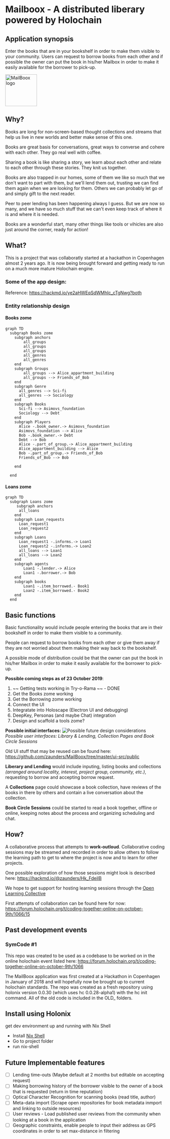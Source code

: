 # Mailboox - A distributed liberary powered by Holochain

## Application synopsis
Enter the books that are in your bookshelf in order to make them visible to your community. Users can request to borrow books from each other and if possible the owner can put the book in his/her Mailbox in order to make it easily available for the borrower to pick-up. 

<img src="https://i.imgur.com/Gk7KIZz.png" alt="MailBoox logo" width="100">

## Why?
Books are long for non-screen-based thought collections and streams that help us live in new worlds and better make sense of this one.

Books are great basis for conversations, great ways to converse and cohere with each other. They go real well with coffee.

Sharing a book is like sharing a story, we learn about each other and relate to each other through these stories. They knit us together.

Books are also trapped in our homes, some of them we like so much that we don't want to part with them, but we'll lend them out, trusting we can find them again when we are looking for them. Others we can probably let go of and simply gift to the next reader.

Peer to peer lending has been happening always I guess. But we are now so many, and we have so much stuff that we can't even keep track of where it is and where it is needed. 

Books are a wonderful start, many other things like tools or vihicles are also just around the corner, ready for action!


## What?

This is a project that was collaboratly started at a hackathon in Copenhagen almost 2 years ago. It is now being brought forward and getting ready to run on a much more mature Holochain engine.

### Some of the app design:

Reference: https://hackmd.io/ye2aHWEqSdWMhIc_cTgNwg?both

### Entity relationship design

#### Books zome
```mermaid
graph TD
  subgraph Books zome
    subgraph anchors
        all_groups
        all_groups 
        all_groups 
        all_genres
        all_genres 
    end
    subgraph Groups
        all_groups --> Alice_appartment_building
        all_groups --> Friends_of_Bob    
    end
    subgraph Genre
      all_genres --> Sci-fi 
      all_genres --> Sociology 
    end
    subgraph Books
      Sci-fi --> Asimovs_foundation
      Sociology --> Debt
    end
    subgraph Players
      Alice -.book_owner.-> Asimovs_foundation
      Asimovs_foundation --> Alice
      Bob -.book_owner.-> Debt
      Debt --> Bob
      Alice -.part_of_group.-> Alice_appartment_building
      Alice_appartment_building --> Alice
      Bob -.part_of_group.-> Friends_of_Bob
      Friends_of_Bob --> Bob
      
    end

  end
```

#### Loans zome


```mermaid
graph TD
  subgraph Loans zome
     subgraph anchors
      all_loans
    end
    subgraph Loan_requests
      Loan_request1
      Loan_request2
    end
    subgraph Loans
      Loan_request1 -.informs.-> Loan1 
      Loan_request2 -.informs.-> Loan2
      all_loans --> Loan1
      all_loans --> Loan2
    end
    subgraph agents
        Loan1 -.lender.-> Alice
        Loan1 -.borrower.-> Bob
    end
    subgraph books
        Loan1 -.item_borrowed.- Book1
        Loan2 -.item_borrowed.- Book2
    end
  end
```
## Basic functions
Basic functionality would include people entering the books that are in their bookshelf in order to make them visible to a community. 

People can request to borrow books from each other or give them away if they are not worried about them making their way back to the bookshelf.

A possible mode of distribution could be that the owner can put the book in his/her Mailbox in order to make it easily available for the borrower to pick-up.

**Possible coming steps as of 23 October 2019**:
1. ~~ Getting tests working in Try-o-Rama ~~  - DONE
2. Get the Books zome working
3. Get the Borrowing zome working
4. Connect the UI
5. Integratate into Holoscape (Electron UI and debugging)
6. DeepKey, Personas (and maybe Chat) integration
7. Design and scaffold a tools zome?

**Possible initial interfaces:**
![Possible future design considerations](https://i.imgur.com/DKam8eY.jpg)
*Possible user interfaces: Library & Lending, Collection Pages and Book Circle Sessions*

Old UI stuff that may be reused can be found here:
https://github.com/zaunders/MailBoox/tree/master/ui-src/public

**Liberary and Lending** would include inputing, listing books and collections *(arranged around locality, interest, project group, community, etc.)*, requesting to borrow and accepting borrow request. 

A **Collections** page could showcase a book collection, have reviews of the books in there by others and contain a live conversation about the collection.

**Book Circle Sessions** could be started to read a book together, offline or online, keeping notes about the process and organizing scheduling and chat.


## How?
A collaborative process that attempts to **work-outloud**. Collaborative coding sessions may be streamed and recorded in order to allow others to follow the learning path to get to where the project is now and to learn for other projects.

One possible exploration of how those sessions might look is described here:
https://hackmd.io/@zaunders/Hk_FdeiIB

We hope to get support for hosting learning sessions through the [Open Learning Collective](https://opencollective.com/open-learning-community#section-about)

First attempts of collaboration can be found here for now:
https://forum.holochain.org/t/coding-together-online-on-october-9th/1066/15

## Past development events
### SymCode #1
This repo was created to be used as a codebase to be worked on in the online holochain event listed here:
https://forum.holochain.org/t/coding-together-online-on-october-9th/1066

The MailBoox application was first created at a Hackathon in Copenhagen in January of 2018 and will hopefully now be brought up to current holochain standards. The repo was created as a fresh repository using holonix version 0.0.30 (which uses hc 0.0.28-alpha1) with the hc init command. All of the old code is included in the OLD_ folders.


## Install using Holonix
get dev environment up and running with Nix Shell
* Install [Nix Shell](https://nixos.org/)
* Go to project folder
* run nix-shell

## Future Implementable features
- [ ] Lending time-outs (Maybe default at 2 months but editable on accepting request)
- [ ] Making borrowing history of the borrower visible to the owner of a book that is requested (return in time reputation)
- [ ] Optical Character Recognition for scanning books (read title, author)
- [ ] Meta-data import (Scrape open repositories for book metadata inmport and linking to outside resources)
- [ ] User reviews - Load published user reviews from the community when looking at a book in the application
- [ ] Geographic constraints, enable people to input their address as GPS coordinates in order to set max-distance in filtering
